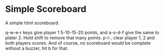 # Simple Scoreboard

A simple html scoreboard.

q-w-e-r keys give player 1 5-10-15-20 points, and a-s-d-f give the same to
plater 2.  Hold shift to remove that many points.  p-l-, clear player 1, 2 and
both players scores.  And of course, no scoreboard would be complete without a
buzzer, hit b for that.
